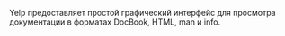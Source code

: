 Yelp предоставляет простой графический интерфейс для просмотра документации
в форматах DocBook, HTML, man и info.
